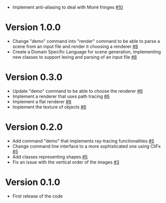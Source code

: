 - Implement anti-aliasing to deal with Moiré fringes [#10](https://github.com/Cr3sp1/RayTracer/pull/10)

# Version 1.0.0

-   Change "demo" command into "render" command to be able to parse a scene from an input file and render it choosing a renderer [#8](https://github.com/Cr3sp1/RayTracer/pull/8)
-   Create a Domain Specific Language for scene generation, implementing new classes to support lexing and parsing of an input file [#8](https://github.com/Cr3sp1/RayTracer/pull/8)

# Version 0.3.0

-   Update "demo" command to be able to choose the renderer [#6](https://github.com/Cr3sp1/RayTracer/pull/6)
-   Implement a renderer that uses path tracing [#6](https://github.com/Cr3sp1/RayTracer/pull/6)
-   Implement a flat renderer [#6](https://github.com/Cr3sp1/RayTracer/pull/6)
-   Implement the texture of objects [#6](https://github.com/Cr3sp1/RayTracer/pull/6)


# Version 0.2.0

-   Add command "demo" that implements ray-tracing functionalities [#5](https://github.com/Cr3sp1/RayTracer/pull/5)
-   Change command line interface to a more sophisticated one using CliFx [#5](https://github.com/Cr3sp1/RayTracer/pull/5)
-   Add classes representing shapes [#5](https://github.com/Cr3sp1/RayTracer/pull/5)
-   Fix an issue with the vertical order of the images [#3](https://github.com/Cr3sp1/RayTracer/pull/4)

# Version 0.1.0

-   First release of the code
